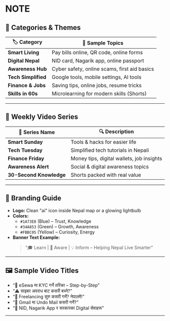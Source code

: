 # NOTE


## 📁 Categories & Themes

| 🏷️ Category         | 🎥 Sample Topics |
|---------------------|------------------|
| **Smart Living**     | Pay bills online, QR code, online forms |
| **Digital Nepal**    | NID card, Nagarik app, online passport |
| **Awareness Hub**    | Cyber safety, online scams, first aid basics |
| **Tech Simplified**  | Google tools, mobile settings, AI tools |
| **Finance & Jobs**   | Saving tips, online jobs, resume tricks |
| **Skills in 60s**    | Microlearning for modern skills (Shorts) |

---

## 📅 Weekly Video Series

| 📆 Series Name      | 🔍 Description |
|---------------------|----------------|
| **Smart Sunday**     | Tools & hacks for easier life |
| **Tech Tuesday**     | Simplified tech tutorials in Nepali |
| **Finance Friday**   | Money tips, digital wallets, job insights |
| **Awareness Alert**  | Social & digital awareness topics |
| **30-Second Knowledge** | Shorts packed with real value |

---

## 🌈 Branding Guide

- **Logo:** Clean "ai" icon inside Nepal map or a glowing lightbulb
- **Colors:**  
  - `#1A73E8` (Blue) – Trust, Knowledge  
  - `#34A853` (Green) – Growth, Awareness  
  - `#FBBC05` (Yellow) – Curiosity, Energy
- **Banner Text Example:**
  > "🎓 Learn | 📢 Aware | 💡 Inform – Helping Nepal Live Smarter"

---

## 🖼 Sample Video Titles

- “📱 eSewa मा KYC गर्ने तरिका – Step-by-Step”
- “⚠️ साइबर अपराध बाट कसरी बच्ने?”
- “💼 Freelancing सुरु कसरी गर्ने? नेपालमै!”
- “📧 Gmail मा Undo Mail कसरी गर्ने?”
- “🛂 NID, Nagarik App र सरकारका Digital सेवाहरू”

---
